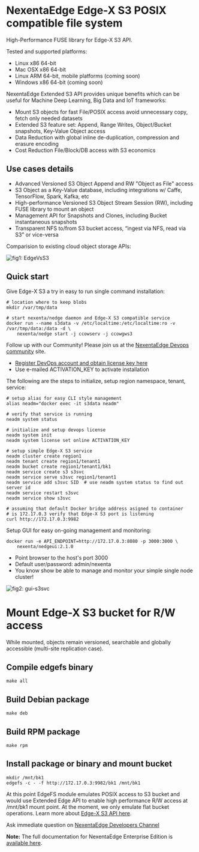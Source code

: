 # NexentaEdge Edge-X S3 POSIX compatible file system

High-Performance FUSE library for Edge-X S3 API.

Tested and supported platforms:

- Linux x86 64-bit
- Mac OSX x86 64-bit
- Linux ARM 64-bit, mobile platforms (coming soon)
- Windows x86 64-bit (coming soon)

NexentaEdge Extended S3 API provides unique benefits which can be useful for Machine Deep Learning, Big Data and IoT frameworks:

* Mount S3 objects for fast File/POSIX access avoid unnecessary copy, fetch only needed datasets
* Extended S3 feature set: Append, Range Writes, Object/Bucket snapshots, Key-Value Object access
* Data Reduction with global inline de-duplication, compression and erasure encoding
* Cost Reduction File/Block/DB access with S3 economics 

## Use cases details

* Advanced Versioned S3 Object Append and RW "Object as File" access
* S3 Object as a Key-Value database, including integrations w/ Caffe, TensorFlow, Spark, Kafka, etc
* High-performance Versioned S3 Object Stream Session (RW), including FUSE library to mount an object
* Management API for Snapshots and Clones, including Bucket instantaneous snapshots
* Transparent NFS to/from S3 bucket access, “ingest via NFS, read via S3” or vice-versa

Comparision to existing cloud object storage APIs:

![fig1: EdgeVsS3](https://raw.githubusercontent.com/nexenta/nedge-dev/master/images/EdgeVsS3.png)

## Quick start

Give Edge-X S3 a try in easy to run single command installation:

```console
# location where to keep blobs
mkdir /var/tmp/data
    
# start nexenta/nedge daemon and Edge-X S3 compatible service
docker run --name s3data -v /etc/localtime:/etc/localtime:ro -v /var/tmp/data:/data -d \
    nexenta/nedge start -j ccowserv -j ccowgws3

```

Follow up with our Community! Please join us at the [NexentaEdge Devops community](https://community.nexenta.com/s/topic/0TOU0000000brtXOAQ/nexentaedge) site.

* [Register DevOps account and obtain license key here](https://community.nexenta.com/s/devops-edition)
* Use e-mailed ACTIVATION_KEY to activate installation

The following are the steps to initialize, setup region namespace, tenant, service:
    
```console
# setup alias for easy CLI style management
alias neadm="docker exec -it s3data neadm"
    
# verify that service is running
neadm system status
    
# initialize and setup devops license
neadm system init
neadm system license set online ACTIVATION_KEY
    
# setup simple Edge-X S3 service
neadm cluster create region1
neadm tenant create region1/tenant1
neadm bucket create region1/tenant1/bk1
neadm service create s3 s3svc
neadm service serve s3svc region1/tenant1
neadm service add s3svc SID  # use neadm system status to find out server id
neadm service restart s3svc
neadm service show s3svc
    
# assuming that default Docker bridge address asigned to container
# is 172.17.0.3 verify that Edge-X S3 port is listening
curl http://172.17.0.3:9982
```

Setup GUI for easy on-going management and monitoring:

```console
docker run -e API_ENDPOINT=http://172.17.0.3:8080 -p 3000:3000 \
    nexenta/nedgeui:2.1.0
```

* Point browser to the host's port 3000
* Default user/password: admin/nexenta
* You know show be able to manage and monitor your simple single node cluster!

![fig2: gui-s3svc](https://raw.githubusercontent.com/nexenta/nedge-dev/master/images/nedgeui-s3svc.png)

# Mount Edge-X S3 bucket for R/W access

While mounted, objects remain versioned, searchable and globally accessible (multi-site replication case).

## Compile edgefs binary

```console
make all
```

## Build Debian package

```console
make deb
```

## Build RPM package

```console
make rpm
```

## Install package or binary and mount bucket

```console
mkdir /mnt/bk1
edgefs -c - -f http://172.17.0.3:9982/bk1 /mnt/bk1
```

At this point EdgeFS module emulates POSIX access to S3 bucket and would use Extended Edge API to enable high performance R/W access at /mnt/bk1 mount point. At the moment, we only emulate flat bucket operations.
Learn more about [Edge-X S3 API here](https://edgex.docs.apiary.io).

Ask immediate question on [NexentaEdge Developers Channel](https://nexentaedge.slack.com/messages/general/)

**Note:** The full documentation for NexentaEdge Enterprise Edition is [available here](https://nexenta.com/products/nexentaedge).
